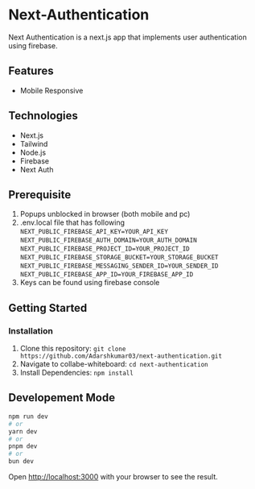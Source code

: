 # Next-Authentication

Next Authentication is a next.js app that implements user authentication using firebase.

## Features

- Mobile Responsive

## Technologies

- Next.js
- Tailwind
- Node.js
- Firebase
- Next Auth

## Prerequisite

1. Popups unblocked in browser (both mobile and pc)
2. .env.local file that has following
   `NEXT_PUBLIC_FIREBASE_API_KEY=YOUR_API_KEY`
   `NEXT_PUBLIC_FIREBASE_AUTH_DOMAIN=YOUR_AUTH_DOMAIN`
   `NEXT_PUBLIC_FIREBASE_PROJECT_ID=YOUR_PROJECT_ID`
   `NEXT_PUBLIC_FIREBASE_STORAGE_BUCKET=YOUR_STORAGE_BUCKET`
   `NEXT_PUBLIC_FIREBASE_MESSAGING_SENDER_ID=YOUR_SENDER_ID`
   `NEXT_PUBLIC_FIREBASE_APP_ID=YOUR_FIREBASE_APP_ID`
3. Keys can be found using firebase console

## Getting Started

### Installation

1.  Clone this repository: `git clone https://github.com/Adarshkumar03/next-authentication.git`
2.  Navigate to collabe-whiteboard: `cd next-authentication`
3.  Install Dependencies: `npm install`

## Developement Mode

```bash
npm run dev
# or
yarn dev
# or
pnpm dev
# or
bun dev
```

Open [http://localhost:3000](http://localhost:3000) with your browser to see the result.
